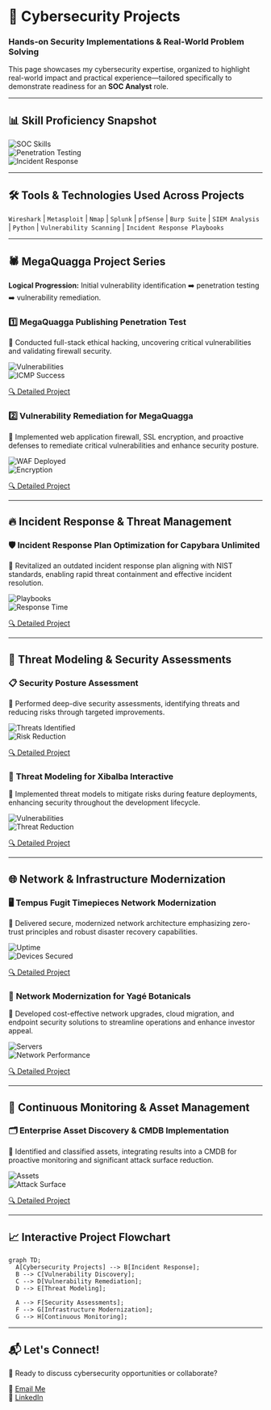 # 🚀 **Cybersecurity Projects**  
### **Hands-on Security Implementations & Real-World Problem Solving**  
This page showcases my cybersecurity expertise, organized to highlight real-world impact and practical experience—tailored specifically to demonstrate readiness for an **SOC Analyst** role.

---

## 📊 **Skill Proficiency Snapshot**
![SOC Skills](https://img.shields.io/badge/SOC%20Skills-Advanced-2A9D8F)  
![Penetration Testing](https://img.shields.io/badge/Pen%20Testing-Intermediate-264653)  
![Incident Response](https://img.shields.io/badge/IR-Expert-2A9D8F)

---

## 🛠️ **Tools & Technologies Used Across Projects**
`Wireshark` | `Metasploit` | `Nmap` | `Splunk` | `pfSense` | `Burp Suite` | `SIEM Analysis` | `Python` | `Vulnerability Scanning` | `Incident Response Playbooks`

---

## 🕷️ **MegaQuagga Project Series**
**Logical Progression:** Initial vulnerability identification ➡️ penetration testing ➡️ vulnerability remediation.

### 1️⃣ **MegaQuagga Publishing Penetration Test**  
🔹 Conducted full-stack ethical hacking, uncovering critical vulnerabilities and validating firewall security.

![Vulnerabilities](https://img.shields.io/badge/Vulnerabilities%20Identified-5+-2A9D8F)  
![ICMP Success](https://img.shields.io/badge/ICMP%20Success%20Rate-100%25%20Restored-264653)

[🔍 Detailed Project](projects/MegaQuagga_pentesting_report_preparation.md)

### 2️⃣ **Vulnerability Remediation for MegaQuagga**  
🔹 Implemented web application firewall, SSL encryption, and proactive defenses to remediate critical vulnerabilities and enhance security posture.

![WAF Deployed](https://img.shields.io/badge/WAF%20Deployment-Completed-2A9D8F)  
![Encryption](https://img.shields.io/badge/Traffic%20Encryption-Enabled-264653)

[🔍 Detailed Project](projects/Vulnerability%20Remediation%20for%20MegaQuagga.md)

---

## 🔥 **Incident Response & Threat Management**  
### 🛡️ **Incident Response Plan Optimization for Capybara Unlimited**  
🔹 Revitalized an outdated incident response plan aligning with NIST standards, enabling rapid threat containment and effective incident resolution.

![Playbooks](https://img.shields.io/badge/Playbooks%20Developed-3+-2A9D8F)  
![Response Time](https://img.shields.io/badge/Response%20Time-30%25%20Improvement-264653)

[🔍 Detailed Project](projects/IRP_review_capybara_unlimited.md)

---

## 🎯 **Threat Modeling & Security Assessments**  
### 📋 **Security Posture Assessment**  
🔹 Performed deep-dive security assessments, identifying threats and reducing risks through targeted improvements.

![Threats Identified](https://img.shields.io/badge/Threats%20Identified-12+-2A9D8F)  
![Risk Reduction](https://img.shields.io/badge/Risk%20Reduction-25%25-264653)

[🔍 Detailed Project](projects/assess-business-security-posture.md)

### 🎯 **Threat Modeling for Xibalba Interactive**  
🔹 Implemented threat models to mitigate risks during feature deployments, enhancing security throughout the development lifecycle.

![Vulnerabilities](https://img.shields.io/badge/Vulnerabilities%20Identified-8+-2A9D8F)  
![Threat Reduction](https://img.shields.io/badge/Threat%20Surface-20%25%20Reduction-264653)

[🔍 Detailed Project](projects/threat_modeling_for_xibalba_interactive.md)

---

## 🌐 **Network & Infrastructure Modernization**  
### 🖥️ **Tempus Fugit Timepieces Network Modernization**  
🔹 Delivered secure, modernized network architecture emphasizing zero-trust principles and robust disaster recovery capabilities.

![Uptime](https://img.shields.io/badge/Uptime%20Improvement-98%25-2A9D8F)  
![Devices Secured](https://img.shields.io/badge/Devices%20Secured-50+-264653)

[🔍 Detailed Project](projects/tempus_fugit_network.md)

### 🌿 **Network Modernization for Yagé Botanicals**  
🔹 Developed cost-effective network upgrades, cloud migration, and endpoint security solutions to streamline operations and enhance investor appeal.

![Servers](https://img.shields.io/badge/Servers%20Consolidated-12+-2A9D8F)  
![Network Performance](https://img.shields.io/badge/Network%20Performance-40%25%20Improvement-264653)

[🔍 Detailed Project](projects/network_hardening_Yage_Botanicals.md)

---

## 🔄 **Continuous Monitoring & Asset Management**  
### 🗂️ **Enterprise Asset Discovery & CMDB Implementation**  
🔹 Identified and classified assets, integrating results into a CMDB for proactive monitoring and significant attack surface reduction.

![Assets](https://img.shields.io/badge/Assets%20Discovered-40+-2A9D8F)  
![Attack Surface](https://img.shields.io/badge/Attack%20Surface-15%25%20Reduction-264653)

[🔍 Detailed Project](projects/enterprise_asset_discovery.md)

---

## 📈 **Interactive Project Flowchart**
```mermaid
graph TD;
  A[Cybersecurity Projects] --> B[Incident Response];
  B --> C[Vulnerability Discovery];
  C --> D[Vulnerability Remediation];
  D --> E[Threat Modeling];

  A --> F[Security Assessments];
  F --> G[Infrastructure Modernization];
  G --> H[Continuous Monitoring];
```

---

## 📬 **Let's Connect!**  
🚀 Ready to discuss cybersecurity opportunities or collaborate?

📧 [Email Me](mailto:kylegill30@yahoo.com)  
🔗 [LinkedIn](https://www.linkedin.com/in/kylesportfolio/)
